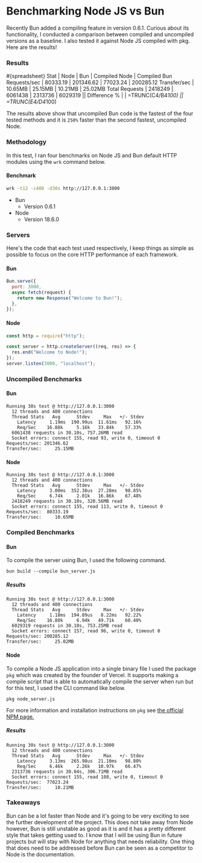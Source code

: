 # Benchmarking Node JS vs Bun
Recently Bun added a compiling feature in version 0.6.1. Curious about its functionality, I conducted a comparison between compiled and uncompiled versions as a baseline. I also tested it against Node JS compiled with pkg. Here are the results!

### Results
#{spreadsheet}
	Stat | Node | Bun | Compiled Node | Compiled Bun
	Requests/sec | 80333.19 | 201346.62 | 77023.24 | 200285.12
	Transfer/sec | 10.65MB | 25.15MB | 10.21MB | 25.02MB
	Total Requests | 2418249 | 6061438 | 2313736 | 6029319
	||
	Difference % | | =TRUNC(C4/B4*100) || =TRUNC(E4/D4*100)
     

The results above show that uncompiled Bun code is the fastest of the four tested methods and it is `250%` faster than the second fastest, uncompiled Node.

### Methodology

In this test, I ran four benchmarks on Node JS and Bun default HTTP modules using the `wrk` command below.

#### Benchmark
```bash
wrk -t12 -c400 -d30s http://127.0.0.1:3000
```

* Bun 
	* Version 0.6.1
* Node
	* Version 18.6.0

### Servers
Here's the code that each test used respectively, I keep things as simple as possible to focus on the core HTTP performance of each framework.

#### Bun
```javascript
Bun.serve({
  port: 3000,
  async fetch(request) {
    return new Response("Welcome to Bun!");
  },
});
```

#### Node
```javascript
const http = require("http");

const server = http.createServer((req, res) => {
  res.end("Welcome to Node!");
});
server.listen(3000, "localhost");
```
### Uncompiled Benchmarks

#### Bun
```text
Running 30s test @ http://127.0.0.1:3000
  12 threads and 400 connections
  Thread Stats   Avg      Stdev     Max   +/- Stdev
    Latency     1.19ms  190.99us  11.61ms   92.16%
    Req/Sec    16.88k     5.16k   33.84k    57.33%
  6061438 requests in 30.10s, 757.26MB read
  Socket errors: connect 155, read 93, write 0, timeout 0
Requests/sec: 201346.62
Transfer/sec:     25.15MB
```

#### Node
```text
Running 30s test @ http://127.0.0.1:3000
  12 threads and 400 connections
  Thread Stats   Avg      Stdev     Max   +/- Stdev
    Latency     3.00ms  352.38us  27.28ms   98.85%
    Req/Sec     6.74k     2.01k   16.86k    67.48%
  2418249 requests in 30.10s, 320.56MB read
  Socket errors: connect 155, read 113, write 0, timeout 0
Requests/sec:  80333.19
Transfer/sec:     10.65MB
```

### Compiled Benchmarks

#### Bun
To compile the server using Bun, I used the following command.

```text
bun build --compile bun_server.js
```

##### Results

```text
Running 30s test @ http://127.0.0.1:3000
  12 threads and 400 connections
  Thread Stats   Avg      Stdev     Max   +/- Stdev
    Latency     1.18ms  194.89us   8.22ms   92.22%
    Req/Sec    16.80k     6.94k   49.71k    60.40%
  6029319 requests in 30.10s, 753.25MB read
  Socket errors: connect 157, read 96, write 0, timeout 0
Requests/sec: 200285.12
Transfer/sec:     25.02MB
```

#### Node
To compile a Node JS application into a single binary file I used the package `pkg` which was created by the founder of Vercel. It supports making a compile script that is able to automatically compile the server when run but for this test, I used the CLI command like below.

```text
pkg node_server.js
```

For more information and installation instructions on `pkg` see [the official NPM page.](https://www.npmjs.com/package/pkg)

##### Results
```text
Running 30s test @ http://127.0.0.1:3000
  12 threads and 400 connections
  Thread Stats   Avg      Stdev     Max   +/- Stdev
    Latency     3.13ms  265.98us  21.10ms   98.80%
    Req/Sec     6.46k     2.26k   10.97k    66.47%
  2313736 requests in 30.04s, 306.71MB read
  Socket errors: connect 155, read 108, write 0, timeout 0
Requests/sec:  77023.24
Transfer/sec:     10.21MB
```

### Takeaways
Bun can be a lot faster than Node and it's going to be very exciting to see the further development of the project. This does not take away from Node however, Bun is still unstable as good as it is and it has a pretty different style that takes getting used to. I know that I will be using Bun in future projects but will stay with Node for anything that needs reliability. One thing that does need to be addressed before Bun can be seen as a competitor to Node is the documentation. 
